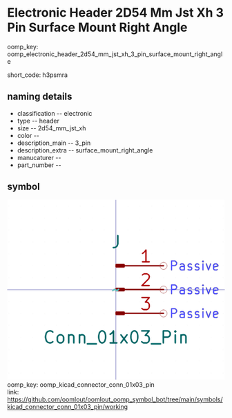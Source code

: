 # Electronic Header 2D54 Mm Jst Xh 3 Pin Surface Mount Right Angle
oomp_key: oomp_electronic_header_2d54_mm_jst_xh_3_pin_surface_mount_right_angle  

short_code: h3psmra
## naming details
* classification -- electronic
* type -- header
* size -- 2d54_mm_jst_xh
* color -- 
* description_main -- 3_pin
* description_extra -- surface_mount_right_angle
* manucaturer -- 
* part_number -- 



## symbol

![](symbol/0/working/working_600.png)  
oomp_key: oomp_kicad_connector_conn_01x03_pin  
link: https://github.com/oomlout/oomlout_oomp_symbol_bot/tree/main/symbols/kicad_connector_conn_01x03_pin/working  

